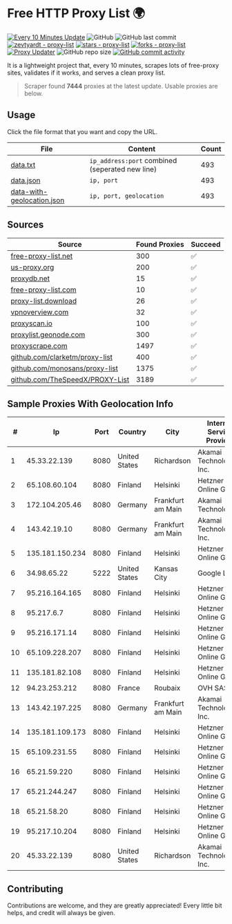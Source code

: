 
# Free HTTP Proxy List 🌍

[![Every 10 Minutes Update](https://github.com/mertguvencli/http-proxy-list/actions/workflows/main.yml/badge.svg?branch=main)](https://github.com/mertguvencli/http-proxy-list/actions/workflows/main.yml)
![GitHub](https://img.shields.io/github/license/mertguvencli/http-proxy-list)
![GitHub last commit](https://img.shields.io/github/last-commit/mertguvencli/http-proxy-list)
[![zevtyardt - proxy-list](https://img.shields.io/static/v1?label=zevtyardt&message=proxy-list&color=blue&logo=github)](https://github.com/zevtyardt/proxy-list "Go to GitHub repo")
[![stars - proxy-list](https://img.shields.io/github/stars/zevtyardt/proxy-list?style=social)](https://github.com/zevtyardt/proxy-list)
[![forks - proxy-list](https://img.shields.io/github/forks/zevtyardt/proxy-list?style=social)](https://github.com/zevtyardt/proxy-list)
[![Proxy Updater](https://github.com/zevtyardt/proxy-list/workflows/Proxy%20Updater/badge.svg)](https://github.com/zevtyardt/proxy-list/actions?query=workflow:"Proxy+Updater")
![GitHub repo size](https://img.shields.io/github/repo-size/zevtyardt/proxy-list)
[![GitHub commit activity](https://img.shields.io/github/commit-activity/m/zevtyardt/proxy-list?logo=commits)](https://github.com/zevtyardt/proxy-list/commits/main)

It is a lightweight project that, every 10 minutes, scrapes lots of free-proxy sites, validates if it works, and serves a clean proxy list.

> Scraper found **7444** proxies at the latest update. Usable proxies are below.

## Usage

Click the file format that you want and copy the URL.

|File|Content|Count|
|----|-------|-----|
|[data.txt](https://raw.githubusercontent.com/mertguvencli/http-proxy-list/main/proxy-list/data.txt)|`ip_address:port` combined (seperated new line)|493|
|[data.json](https://raw.githubusercontent.com/mertguvencli/http-proxy-list/main/proxy-list/data.json)|`ip, port`|493|
|[data-with-geolocation.json](https://raw.githubusercontent.com/mertguvencli/http-proxy-list/main/proxy-list/data-with-geolocation.json)|`ip, port, geolocation`|493|

## Sources

|Source|Found Proxies|Succeed|
|------|-------------|-------|
|[free-proxy-list.net](https://free-proxy-list.net)|300|✅|
|[us-proxy.org](https://www.us-proxy.org)|200|✅|
|[proxydb.net](http://proxydb.net)|15|✅|
|[free-proxy-list.com](https://free-proxy-list.com/?page=&port=&type%5B%5D=http&type%5B%5D=https&up_time=0&search=Search)|10|✅|
|[proxy-list.download](https://www.proxy-list.download/HTTP)|26|✅|
|[vpnoverview.com](https://vpnoverview.com/privacy/anonymous-browsing/free-proxy-servers)|32|✅|
|[proxyscan.io](https://www.proxyscan.io)|100|✅|
|[proxylist.geonode.com](https://proxylist.geonode.com/api/proxy-list?limit=300&page=1&sort_by=lastChecked&sort_type=desc&protocols=http,https)|300|✅|
|[proxyscrape.com](https://api.proxyscrape.com/v2/?request=displayproxies&protocol=http&timeout=10000&country=all&ssl=all&anonymity=all)|1497|✅|
|[github.com/clarketm/proxy-list](https://raw.githubusercontent.com/clarketm/proxy-list/master/proxy-list-raw.txt)|400|✅|
|[github.com/monosans/proxy-list](https://raw.githubusercontent.com/monosans/proxy-list/main/proxies/http.txt)|1375|✅|
|[github.com/TheSpeedX/PROXY-List](https://raw.githubusercontent.com/TheSpeedX/PROXY-List/master/http.txt)|3189|✅|


## Sample Proxies With Geolocation Info

|#|Ip|Port|Country|City|Internet Service Provider|
|-|--|----|-------|----|-------------------------|
|1|45.33.22.139|8080|United States|Richardson|Akamai Technologies, Inc.|
|2|65.108.60.104|8080|Finland|Helsinki|Hetzner Online GmbH|
|3|172.104.205.46|8080|Germany|Frankfurt am Main|Akamai Technologies|
|4|143.42.19.10|8080|Germany|Frankfurt am Main|Akamai Technologies, Inc.|
|5|135.181.150.234|8080|Finland|Helsinki|Hetzner Online GmbH|
|6|34.98.65.22|5222|United States|Kansas City|Google LLC|
|7|95.216.164.165|8080|Finland|Helsinki|Hetzner Online GmbH|
|8|95.217.6.7|8080|Finland|Helsinki|Hetzner Online GmbH|
|9|95.216.171.14|8080|Finland|Helsinki|Hetzner Online GmbH|
|10|65.109.228.207|8080|Finland|Helsinki|Hetzner Online GmbH|
|11|135.181.82.108|8080|Finland|Helsinki|Hetzner Online GmbH|
|12|94.23.253.212|8080|France|Roubaix|OVH SAS|
|13|143.42.197.225|8080|Germany|Frankfurt am Main|Akamai Technologies, Inc.|
|14|135.181.109.173|8080|Finland|Helsinki|Hetzner Online GmbH|
|15|65.109.231.55|8080|Finland|Helsinki|Hetzner Online GmbH|
|16|65.21.59.220|8080|Finland|Helsinki|Hetzner Online GmbH|
|17|65.21.244.247|8080|Finland|Helsinki|Hetzner Online GmbH|
|18|65.21.58.20|8080|Finland|Helsinki|Hetzner Online GmbH|
|19|95.217.10.204|8080|Finland|Helsinki|Hetzner Online GmbH|
|20|45.33.22.139|8080|United States|Richardson|Akamai Technologies, Inc.|



## Contributing

Contributions are welcome, and they are greatly appreciated! Every
little bit helps, and credit will always be given.

